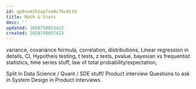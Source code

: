 ```yaml
---
id: qp9xsm1hzapfna9v76c8tt6
title: Math & Stats
desc: ''
updated: 1658750053422
created: 1658749857423
---
```

variance, covariance formula, correlation, distributions, Linear regression in details, CI, Hypotheis testing, t tests, z tests, pvalue, bayesian vs frequentist statistics, time series stuff, law of total probability/expectation,

Split in Data Science / Quant / SDE stuff/ Product interview
Questions to ask in System Design in Product interviews
